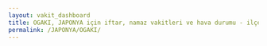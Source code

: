 ```yaml
---
layout: vakit_dashboard
title: OGAKI, JAPONYA için iftar, namaz vakitleri ve hava durumu - ilçe/eyalet seç
permalink: /JAPONYA/OGAKI/
---
```


<script type="text/javascript">
  var GLOBAL_COUNTRY = 'JAPONYA';
  var GLOBAL_CITY = 'OGAKI';
  var GLOBAL_STATE = '';
  var lat = 72;
  var lon = 21;
</script>
